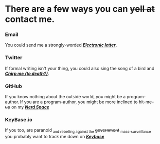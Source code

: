 # There are a few ways you can ~~yell at~~ contact me.

### Email
You could send me a strongly-worded ***[Electronic letter](mailto:icecreamburglar@gmail.com)***.

### Twitter
If formal writing isn't your thing, you could also sing the song of a bird and ***[Chirp me (to death?)](https://twitter.com/icecreamburglah)***.

### GitHub
If you know nothing about the outside world, you might be a program-author. If you are a program-author, you might be more inclined to hit-me~~-up~~ on my ***[Nerd Space](https://github.com/icecreamburglar)***

### KeyBase.io
If you too, are paranoid <sub>and rebelling against the </sub> ~~government~~ <sub>mass-surveillance</sub> you probably want to track me down on ***[Keybase](https://keybase.io/icecreamburglar)***

